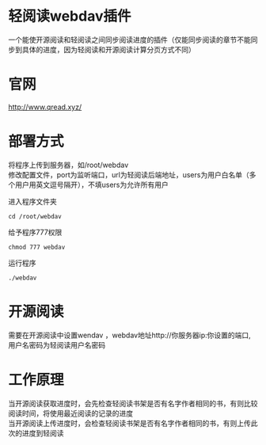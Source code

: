 # 轻阅读webdav插件
一个能使开源阅读和轻阅读之间同步阅读进度的插件（仅能同步阅读的章节不能同步到具体的进度，因为轻阅读和开源阅读计算分页方式不同）

# 官网
http://www.qread.xyz/

# 部署方式
将程序上传到服务器，如/root/webdav     
修改配置文件，port为监听端口，url为轻阅读后端地址，users为用户白名单（多个用户用英文逗号隔开），不填users为允许所有用户

进入程序文件夹
```
cd /root/webdav
```
给予程序777权限
```
chmod 777 webdav
```
运行程序
```
./webdav
```

# 开源阅读
需要在开源阅读中设置wendav ，webdav地址http://你服务器ip:你设置的端口, 用户名密码为轻阅读用户名密码

# 工作原理
当开源阅读获取进度时，会先检查轻阅读书架是否有名字作者相同的书，有则比较阅读时间，将使用最近阅读的记录的进度    
当开源阅读上传进度时，会检查轻阅读书架是否有名字作者相同的书，有则上传此次的进度到轻阅读
